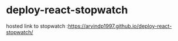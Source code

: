 # deploy-react-stopwatch

hosted link to stopwatch  :https://arvindp1997.github.io/deploy-react-stopwatch/
